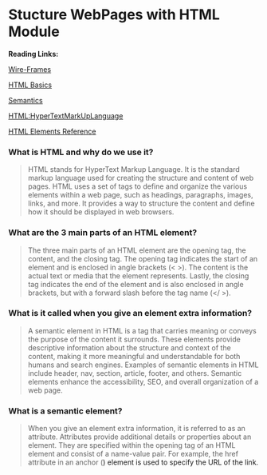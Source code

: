 # Stucture WebPages with HTML Module

**Reading Links:**

[Wire-Frames](https://careerfoundry.com/en/blog/ux-design/how-to-create-your-first-wireframe/)

[HTML Basics](https://developer.mozilla.org/en-US/docs/Learn/Getting_started_with_the_web/HTML_basics)

[Semantics](https://developer.mozilla.org/en-US/docs/Glossary/Semanticshttps://developer.mozilla.org/en-US/docs/Glossary/Semantics)

[HTML:HyperTextMarkUpLanguage](https://developer.mozilla.org/en-US/docs/Web/HTMLhttps://developer.mozilla.org/en-US/docs/Web/HTML)

[HTML Elements Reference](https://developer.mozilla.org/en-US/docs/Web/HTML/Element)

### **What is HTML and why do we use it?**

> HTML stands for HyperText Markup Language. It is the standard markup language used for creating the structure and content of web pages. HTML uses a set of tags to define and organize the various elements within a web page, such as headings, paragraphs, images, links, and more. It provides a way to structure the content and define how it should be displayed in web browsers.

### **What are the 3 main parts of an HTML element?**
> The three main parts of an HTML element are the opening tag, the content, and the closing tag. The opening tag indicates the start of an element and is enclosed in angle brackets (< >). The content is the actual text or media that the element represents. Lastly, the closing tag indicates the end of the element and is also enclosed in angle brackets, but with a forward slash before the tag name (</ >).

### **What is it called when you give an element extra information?**

> A semantic element in HTML is a tag that carries meaning or conveys the purpose of the content it surrounds. These elements provide descriptive information about the structure and context of the content, making it more meaningful and understandable for both humans and search engines. Examples of semantic elements in HTML include header, nav, section, article, footer, and others. Semantic elements enhance the accessibility, SEO, and overall organization of a web page.

### **What is a semantic element?**

> When you give an element extra information, it is referred to as an attribute. Attributes provide additional details or properties about an element. They are specified within the opening tag of an HTML element and consist of a name-value pair. For example, the href attribute in an anchor (<a>) element is used to specify the URL of the link.








